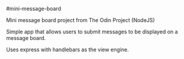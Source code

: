 #mini-message-board

Mini message board project from The Odin Project (NodeJS)

Simple app that allows users to submit messages to be displayed on a message board.

Uses express with handlebars as the view engine.
